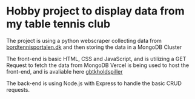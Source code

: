 # Hobby project to display data from my table tennis club

The project is using a python webscraper collecting data from [bordtennisportalen.dk](https://www.bordtennisportalen.dk/) and then storing the data in a MongoDB Cluster

The front-end is basic HTML, CSS and JavaScript, and is utilizing a GET Request to fetch the data from MongoDB
Vercel is being used to host the front-end, and is avaliable here [gbtkholdspiller](https://gbtkholdspiller.vercel.app/)

The back-end is using Node.js with Express to handle the basic CRUD requests.
